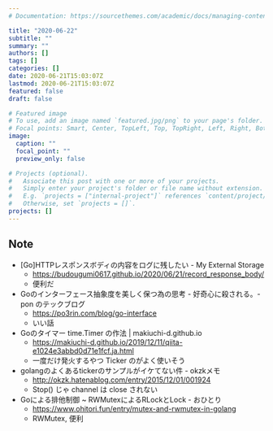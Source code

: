 ```yaml
---
# Documentation: https://sourcethemes.com/academic/docs/managing-content/

title: "2020-06-22"
subtitle: ""
summary: ""
authors: []
tags: []
categories: []
date: 2020-06-21T15:03:07Z
lastmod: 2020-06-21T15:03:07Z
featured: false
draft: false

# Featured image
# To use, add an image named `featured.jpg/png` to your page's folder.
# Focal points: Smart, Center, TopLeft, Top, TopRight, Left, Right, BottomLeft, Bottom, BottomRight.
image:
  caption: ""
  focal_point: ""
  preview_only: false

# Projects (optional).
#   Associate this post with one or more of your projects.
#   Simply enter your project's folder or file name without extension.
#   E.g. `projects = ["internal-project"]` references `content/project/deep-learning/index.md`.
#   Otherwise, set `projects = []`.
projects: []
---
```


## Note

* [Go]HTTPレスポンスボディの内容をログに残したい - My External Storage
  * https://budougumi0617.github.io/2020/06/21/record_response_body/
  * 便利だ
* Goのインターフェース抽象度を美しく保つ為の思考 - 好奇心に殺される。- pon のテックブログ
  * https://po3rin.com/blog/go-interface
  * いい話
* Goのタイマー time.Timer の作法 | makiuchi-d.github.io
  * https://makiuchi-d.github.io/2019/12/11/qiita-e1024e3abbd0d71e1fcf.ja.html
  * 一度だけ発火するやつ Ticker のがよく使いそう
* golangのよくあるtickerのサンプルがイケてない件 - okzkメモ
  * http://okzk.hatenablog.com/entry/2015/12/01/001924
  * Stop() じゃ channel は close されない
* Goによる排他制御 ~ RWMutexによるRLockとLock - おひとり
  * https://www.ohitori.fun/entry/mutex-and-rwmutex-in-golang
  * RWMutex, 便利
